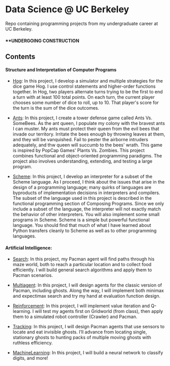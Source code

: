 # Data Science @ UC Berkeley 
Repo containing programming projects from my undergraduate career at UC Berkeley. 

#### **UNDERGOING CONSTRUCTION

## Contents

#### Structure and Interpretation of Computer Programs
- [Hog](https://github.com/sairachawla/data-science-berkeley/tree/main/hog):  In this project, I develop a simulator and multiple strategies for the dice game Hog. I use control statements and higher-order functions together. In Hog, two players alternate turns trying to be the first to end a turn with at least 100 total points. On each turn, the current player chooses some number of dice to roll, up to 10. That player's score for the turn is the sum of the dice outcomes.

- [Ants](https://github.com/sairachawla/data-science-berkeley/tree/main/ants): In this project, I create a tower defense game called Ants Vs. SomeBees. As the ant queen, I populate my colony with the bravest ants I can muster. My ants must protect their queen from the evil bees that invade our territory. Irritate the bees enough by throwing leaves at them, and they will be vanquished. Fail to pester the airborne intruders adequately, and thw queen will succumb to the bees' wrath. This game is inspired by PopCap Games' Plants Vs. Zombies. This project combines functional and object-oriented programming paradigms. The project also involves understanding, extending, and testing a large program.

- [Scheme](https://github.com/sairachawla/data-science-berkeley/tree/main/scheme): In this project, I develop an interpreter for a subset of the Scheme language. As I proceed, I think about the issues that arise in the design of a programming language; many quirks of languages are byproducts of implementation decisions in interpreters and compilers. The subset of the language used in this project is described in the functional programming section of Composing Programs. Since we only include a subset of the language, the interpreter will not exactly match the behavior of other interpreters. You will also implement some small programs in Scheme. Scheme is a simple but powerful functional language. You should find that much of what I have learned about Python transfers cleanly to Scheme as well as to other programming languages.

#### Artificial Intelligence: 
- [Search](https://github.com/sairachawla/data-science-berkeley/tree/main/search): In this project, my Pacman agent will find paths through his maze world, both to reach a particular location and to collect food efficiently. I will build general search algorithms and apply them to Pacman scenarios.

- [Multiagent](https://github.com/sairachawla/data-science-berkeley/tree/main/multiagent): In this project, I will design agents for the classic version of Pacman, including ghosts. Along the way, I will implement both minimax and expectimax search and try my hand at evaluation function design.

- [Reinforcement](https://github.com/sairachawla/data-science-berkeley/tree/main/reinforcement): In this project, I will implement value iteration and Q-learning. I will test my agents first on Gridworld (from class), then apply them to a simulated robot controller (Crawler) and Pacman.

- [Tracking](https://github.com/sairachawla/data-science-berkeley/tree/main/tracking): In this project, I will design Pacman agents that use sensors to locate and eat invisible ghosts. I’ll advance from locating single, stationary ghosts to hunting packs of multiple moving ghosts with ruthless efficiency.

- [MachineLearning](https://github.com/sairachawla/data-science-berkeley/tree/main/machinelearning): In this project, I will build a neural network to classify digits, and more!
